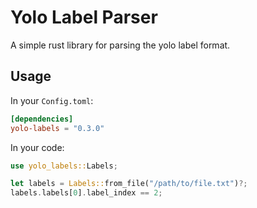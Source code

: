 # Yolo Label Parser

A simple rust library for parsing the yolo label format.

## Usage

In your `Config.toml`:

```toml
[dependencies]
yolo-labels = "0.3.0"
```

In your code:

```rust
use yolo_labels::Labels;

let labels = Labels::from_file("/path/to/file.txt")?;
labels.labels[0].label_index == 2;
```
